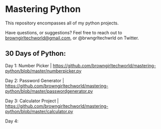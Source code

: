 # Mastering Python

This repository encompasses all of my python projects. 

Have questions, or suggestions? Feel free to reach out to browngirltechworld@gmail.com, or @brwngrltechwrld on Twitter.

## 30 Days of Python:
Day 1: Number Picker | https://github.com/browngirltechworld/mastering-python/blob/master/numberpicker.py

Day 2: Password Generator | https://github.com/browngirltechworld/mastering-python/blob/master/passwordgenerator.py

Day 3: Calculator Project | https://github.com/browngirltechworld/mastering-python/blob/master/calculator.py

Day 4:

